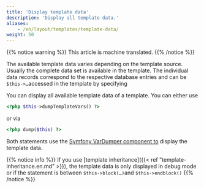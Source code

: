 ```yaml
---
title: 'Display template data'
description: 'Display all template data.'
aliases:
    - /en/layout/templates/template-data/
weight: 50
---
```


{{% notice warning %}}
This article is machine translated.
{{% /notice %}}

The available template data varies depending on the template source. Usually the complete data set is available in the template. The individual data records correspond to the respective database entries and can be `$this->…`accessed in the template by specifying

You can display all available template data of a template. You can either use

```php
<?php $this->dumpTemplateVars() ?>
```

or via

```php
<?php dump($this) ?>
```

Both statements use the [Symfony VarDumper component to](https://symfony.com/doc/current/components/var_dumper.html) display the template data.

{{% notice info %}}
If you use [template inheritance]({{< ref "template-inheritance.en.md" >}}), the template data is only displayed in debug mode or if the statement is between `$this->block(…)`and `$this->endblock()`
{{% /notice %}}
